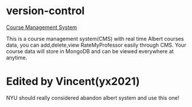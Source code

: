 # version-control

[Course Management System](https://github.com/jiawei-zhang-a/Course-Management-System)

This is a course management system(CMS) with real time Albert courses data, you can add,delete,view RateMyProfessor easily through CMS. Your course data will store in MongoDB and can be viewed everywhere at anytime.

# Edited by Vincent(yx2021)

NYU should really considered abandon albert system and use this one!